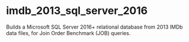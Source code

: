 # imdb_2013_sql_server_2016
Builds a Microsoft SQL Server 2016+ relational database from 2013 IMDb data files, for Join Order Benchmark (JOB) queries.
